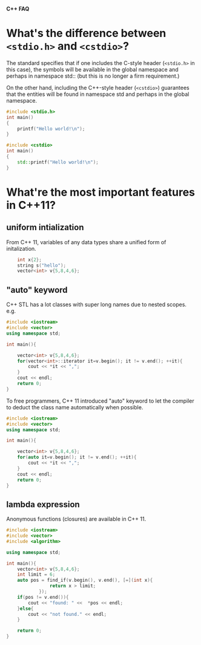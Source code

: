 **C++ FAQ**

# What's the difference between `<stdio.h>` and `<cstdio>`?
The standard specifies that if one includes the C-style header 
(`<stdio.h>` in this case), the symbols will be available in the 
global namespace and perhaps in namespace std:: (but this is no 
longer a firm requirement.) 

On the other hand, including the C++-style header (`<cstdio>`) guarantees that
the entities will be found in namespace std and perhaps in the global namespace.

```cpp
#include <stdio.h>
int main()
{
    printf("Hello world!\n");
}
```
```cpp
#include <cstdio>
int main()
{
    std::printf("Hello world!\n");
}
```
# What're the most important features in C++11?
## uniform intialization
From C++ 11, variables of any data types share a unified form of initalization.
```cpp
    int x{2};
    string s("hello");
    vector<int> v{5,8,4,6};
```
## "auto" keyword
C++ STL has a lot classes with super long names due to nested scopes. e.g.
```cpp
#include <iostream>
#include <vector>
using namespace std;

int main(){

    vector<int> v{5,8,4,6};
    for(vector<int>::iterator it=v.begin(); it != v.end(); ++it){
        cout << *it << ",";
    }
    cout << endl;
    return 0;
}

```
To free programmers, C++ 11 introduced "auto" keyword to let the compiler to deduct the class name automatically when possible.
```cpp
#include <iostream>
#include <vector>
using namespace std;

int main(){

    vector<int> v{5,8,4,6};
    for(auto it=v.begin(); it != v.end(); ++it){
        cout << *it << ",";
    }
    cout << endl;
    return 0;
}

```
## lambda expression
Anonymous functions (closures) are available in C++ 11.
```cpp
#include <iostream>
#include <vector>
#include <algorithm>

using namespace std;

int main(){
    vector<int> v{5,8,4,6};
    int limit = 6;
    auto pos = find_if(v.begin(), v.end(), [=](int x){
                return x > limit;
            });
    if(pos != v.end()){
        cout << "found: " <<  *pos << endl;
    }else{
        cout << "not found." << endl;
    }

    return 0;
}

```




